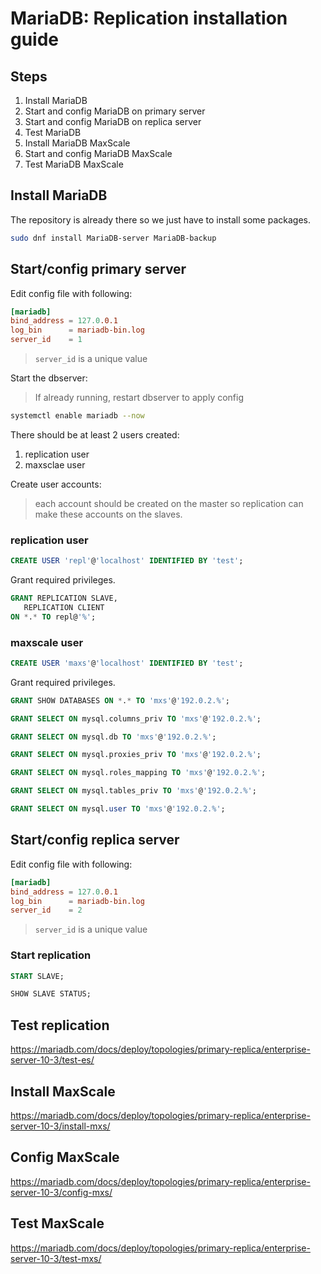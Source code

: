 # MariaDB: Replication installation guide

## Steps

1. Install MariaDB
2. Start and config MariaDB on primary server
3. Start and config MariaDB on replica server
4. Test MariaDB
5. Install MariaDB MaxScale
6. Start and config MariaDB MaxScale
7. Test MariaDB MaxScale

## Install MariaDB

The repository is already there so we just have to install some packages.

```bash
sudo dnf install MariaDB-server MariaDB-backup
```

## Start/config primary server

Edit config file with following:

```cnf
[mariadb]
bind_address = 127.0.0.1
log_bin      = mariadb-bin.log
server_id    = 1
```

> `server_id` is a unique value

Start the dbserver:
> If already running, restart dbserver to apply config

```bash
systemctl enable mariadb --now
```

There should be at least 2 users created:

1. replication user
2. maxsclae user

Create user accounts:
> each account should be created on the master so replication can make these accounts on the slaves.

### replication user

```sql
CREATE USER 'repl'@'localhost' IDENTIFIED BY 'test';
```

Grant required privileges.

```sql
GRANT REPLICATION SLAVE,
   REPLICATION CLIENT
ON *.* TO repl@'%';
```

### maxscale user

```sql
CREATE USER 'maxs'@'localhost' IDENTIFIED BY 'test';
```

Grant required privileges.

```sql
GRANT SHOW DATABASES ON *.* TO 'mxs'@'192.0.2.%';

GRANT SELECT ON mysql.columns_priv TO 'mxs'@'192.0.2.%';

GRANT SELECT ON mysql.db TO 'mxs'@'192.0.2.%';

GRANT SELECT ON mysql.proxies_priv TO 'mxs'@'192.0.2.%';

GRANT SELECT ON mysql.roles_mapping TO 'mxs'@'192.0.2.%';

GRANT SELECT ON mysql.tables_priv TO 'mxs'@'192.0.2.%';

GRANT SELECT ON mysql.user TO 'mxs'@'192.0.2.%';
```

## Start/config replica server

Edit config file with following:

```cnf
[mariadb]
bind_address = 127.0.0.1
log_bin      = mariadb-bin.log
server_id    = 2
```

> `server_id` is a unique value

### Start replication

```sql
START SLAVE;
```

```sql
SHOW SLAVE STATUS;
```

## Test replication

<https://mariadb.com/docs/deploy/topologies/primary-replica/enterprise-server-10-3/test-es/>

## Install MaxScale

<https://mariadb.com/docs/deploy/topologies/primary-replica/enterprise-server-10-3/install-mxs/>

## Config MaxScale

<https://mariadb.com/docs/deploy/topologies/primary-replica/enterprise-server-10-3/config-mxs/>

## Test MaxScale

<https://mariadb.com/docs/deploy/topologies/primary-replica/enterprise-server-10-3/test-mxs/>
